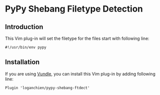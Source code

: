 # PyPy Shebang Filetype Detection

## Introduction

This Vim plug-in will set the filetype for the files start with following line:

    #!/usr/bin/env pypy


## Installation

If you are using [Vundle](https://github.com/VundleVim/Vundle.vim), you can
install this Vim plug-in by adding following line:

    Plugin 'loganchien/pypy-shebang-ftdect'
